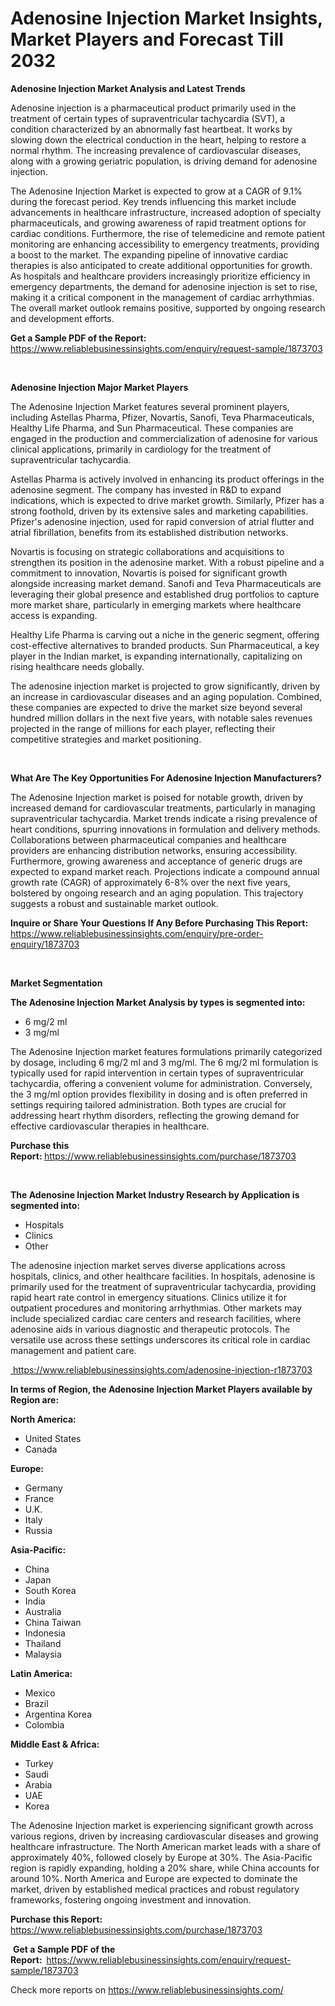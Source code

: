 <p><h1>Adenosine Injection Market Insights, Market Players and Forecast Till 2032</h1></p><p><strong>Adenosine Injection Market Analysis and Latest Trends</strong></p>
<p><p>Adenosine injection is a pharmaceutical product primarily used in the treatment of certain types of supraventricular tachycardia (SVT), a condition characterized by an abnormally fast heartbeat. It works by slowing down the electrical conduction in the heart, helping to restore a normal rhythm. The increasing prevalence of cardiovascular diseases, along with a growing geriatric population, is driving demand for adenosine injection.</p><p>The Adenosine Injection Market is expected to grow at a CAGR of 9.1% during the forecast period. Key trends influencing this market include advancements in healthcare infrastructure, increased adoption of specialty pharmaceuticals, and growing awareness of rapid treatment options for cardiac conditions. Furthermore, the rise of telemedicine and remote patient monitoring are enhancing accessibility to emergency treatments, providing a boost to the market. The expanding pipeline of innovative cardiac therapies is also anticipated to create additional opportunities for growth. As hospitals and healthcare providers increasingly prioritize efficiency in emergency departments, the demand for adenosine injection is set to rise, making it a critical component in the management of cardiac arrhythmias. The overall market outlook remains positive, supported by ongoing research and development efforts.</p></p>
<p><strong>Get a Sample PDF of the Report:&nbsp;</strong> <a href="https://www.reliablebusinessinsights.com/enquiry/request-sample/1873703?utm_campaign=3025&utm_medium=2&utm_source=Github&utm_content=ia&utm_term=08032025&utm_id=adenosine-injection">https://www.reliablebusinessinsights.com/enquiry/request-sample/1873703</a></p>
<p>&nbsp;</p>
<p><strong>Adenosine Injection Major Market Players</strong></p>
<p><p>The Adenosine Injection Market features several prominent players, including Astellas Pharma, Pfizer, Novartis, Sanofi, Teva Pharmaceuticals, Healthy Life Pharma, and Sun Pharmaceutical. These companies are engaged in the production and commercialization of adenosine for various clinical applications, primarily in cardiology for the treatment of supraventricular tachycardia.</p><p>Astellas Pharma is actively involved in enhancing its product offerings in the adenosine segment. The company has invested in R&D to expand indications, which is expected to drive market growth. Similarly, Pfizer has a strong foothold, driven by its extensive sales and marketing capabilities. Pfizer's adenosine injection, used for rapid conversion of atrial flutter and atrial fibrillation, benefits from its established distribution networks.</p><p>Novartis is focusing on strategic collaborations and acquisitions to strengthen its position in the adenosine market. With a robust pipeline and a commitment to innovation, Novartis is poised for significant growth alongside increasing market demand. Sanofi and Teva Pharmaceuticals are leveraging their global presence and established drug portfolios to capture more market share, particularly in emerging markets where healthcare access is expanding.</p><p>Healthy Life Pharma is carving out a niche in the generic segment, offering cost-effective alternatives to branded products. Sun Pharmaceutical, a key player in the Indian market, is expanding internationally, capitalizing on rising healthcare needs globally.</p><p>The adenosine injection market is projected to grow significantly, driven by an increase in cardiovascular diseases and an aging population. Combined, these companies are expected to drive the market size beyond several hundred million dollars in the next five years, with notable sales revenues projected in the range of millions for each player, reflecting their competitive strategies and market positioning.</p></p>
<p>&nbsp;</p>
<p><strong>What Are The Key Opportunities For Adenosine Injection Manufacturers?</strong></p>
<p><p>The Adenosine Injection market is poised for notable growth, driven by increased demand for cardiovascular treatments, particularly in managing supraventricular tachycardia. Market trends indicate a rising prevalence of heart conditions, spurring innovations in formulation and delivery methods. Collaborations between pharmaceutical companies and healthcare providers are enhancing distribution networks, ensuring accessibility. Furthermore, growing awareness and acceptance of generic drugs are expected to expand market reach. Projections indicate a compound annual growth rate (CAGR) of approximately 6-8% over the next five years, bolstered by ongoing research and an aging population. This trajectory suggests a robust and sustainable market outlook.</p></p>
<p><strong>Inquire or Share Your Questions If Any Before Purchasing This Report:</strong> <a href="https://www.reliablebusinessinsights.com/enquiry/pre-order-enquiry/1873703?utm_campaign=3025&utm_medium=2&utm_source=Github&utm_content=ia&utm_term=08032025&utm_id=adenosine-injection">https://www.reliablebusinessinsights.com/enquiry/pre-order-enquiry/1873703</a></p>
<p>&nbsp;</p>
<p><strong>Market Segmentation</strong></p>
<p><strong>The Adenosine Injection Market Analysis by types is segmented into:</strong></p>
<p><ul><li>6 mg/2 ml</li><li>3 mg/ml</li></ul></p>
<p><p>The Adenosine Injection market features formulations primarily categorized by dosage, including 6 mg/2 ml and 3 mg/ml. The 6 mg/2 ml formulation is typically used for rapid intervention in certain types of supraventricular tachycardia, offering a convenient volume for administration. Conversely, the 3 mg/ml option provides flexibility in dosing and is often preferred in settings requiring tailored administration. Both types are crucial for addressing heart rhythm disorders, reflecting the growing demand for effective cardiovascular therapies in healthcare.</p></p>
<p><strong>Purchase this Report:&nbsp;</strong><a href="https://www.reliablebusinessinsights.com/purchase/1873703?utm_campaign=3025&utm_medium=2&utm_source=Github&utm_content=ia&utm_term=08032025&utm_id=adenosine-injection">https://www.reliablebusinessinsights.com/purchase/1873703</a></p>
<p>&nbsp;</p>
<p><strong>The Adenosine Injection Market Industry Research by Application is segmented into:</strong></p>
<p><ul><li>Hospitals</li><li>Clinics</li><li>Other</li></ul></p>
<p><p>The adenosine injection market serves diverse applications across hospitals, clinics, and other healthcare facilities. In hospitals, adenosine is primarily used for the treatment of supraventricular tachycardia, providing rapid heart rate control in emergency situations. Clinics utilize it for outpatient procedures and monitoring arrhythmias. Other markets may include specialized cardiac care centers and research facilities, where adenosine aids in various diagnostic and therapeutic protocols. The versatile use across these settings underscores its critical role in cardiac management and patient care.</p></p>
<p><a href="https://www.reliablebusinessinsights.com/adenosine-injection-r1873703?utm_campaign=3025&utm_medium=2&utm_source=Github&utm_content=ia&utm_term=08032025&utm_id=adenosine-injection">&nbsp;https://www.reliablebusinessinsights.com/adenosine-injection-r1873703</a></p>
<p><strong>In terms of Region, the Adenosine Injection Market Players available by Region are:</strong></p>
<p>
    <p> <strong> North America: </strong>
        <ul>
            <li>United States</li>
            <li>Canada</li>
        </ul>
        </p> 
    <p> <strong> Europe: </strong>
        <ul>
            <li>Germany</li>
            <li>France</li>
            <li>U.K.</li>
            <li>Italy</li>
            <li>Russia</li>
        </ul>
        </p> 
    <p> <strong> Asia-Pacific: </strong>
        <ul>
            <li>China</li>
            <li>Japan</li>
            <li>South Korea</li>
            <li>India</li>
            <li>Australia</li>
            <li>China Taiwan</li>
            <li>Indonesia</li>
            <li>Thailand</li>
            <li>Malaysia</li>
        </ul>
        </p> 
    <p> <strong> Latin America: </strong>
        <ul>
            <li>Mexico</li>
            <li>Brazil</li>
            <li>Argentina Korea</li>
            <li>Colombia</li>
        </ul>
        </p> 
    <p> <strong> Middle East & Africa: </strong>
        <ul>
            <li>Turkey</li>
            <li>Saudi</li>
            <li>Arabia</li>
            <li>UAE</li>
            <li>Korea</li>
        </ul>
    </p>
    </p>
<p><p>The Adenosine Injection market is experiencing significant growth across various regions, driven by increasing cardiovascular diseases and growing healthcare infrastructure. The North American market leads with a share of approximately 40%, followed closely by Europe at 30%. The Asia-Pacific region is rapidly expanding, holding a 20% share, while China accounts for around 10%. North America and Europe are expected to dominate the market, driven by established medical practices and robust regulatory frameworks, fostering ongoing investment and innovation.</p></p>
<p><strong>Purchase this Report: </strong><a href="https://www.reliablebusinessinsights.com/purchase/1873703?utm_campaign=3025&utm_medium=2&utm_source=Github&utm_content=ia&utm_term=08032025&utm_id=adenosine-injection">https://www.reliablebusinessinsights.com/purchase/1873703</a></p>
<p>&nbsp;<strong>Get a Sample PDF of the Report:&nbsp;&nbsp;</strong><a href="https://www.reliablebusinessinsights.com/enquiry/request-sample/1873703?utm_campaign=3025&utm_medium=2&utm_source=Github&utm_content=ia&utm_term=08032025&utm_id=adenosine-injection">https://www.reliablebusinessinsights.com/enquiry/request-sample/1873703</a></p>
<p><strong></strong></p>
<p>Check more reports on <a href="https://www.reliablebusinessinsights.com/?utm_campaign=3025&utm_medium=2&utm_source=Github&utm_content=ia&utm_term=08032025&utm_id=adenosine-injection">https://www.reliablebusinessinsights.com/</a></p>